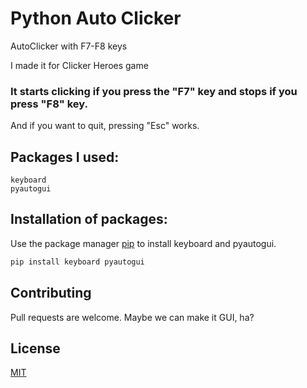 # Python Auto Clicker
 AutoClicker with F7-F8 keys

I made it for Clicker Heroes game

### It starts clicking if you press the "F7" key and stops if you press "F8" key. 
And if you want to quit, pressing "Esc" works.

## Packages I used:
```
keyboard
pyautogui
```

## Installation of packages:

Use the package manager [pip](https://pip.pypa.io/en/stable/) to install keyboard and pyautogui.

```bash
pip install keyboard pyautogui
```

## Contributing
Pull requests are welcome. Maybe we can make it GUI, ha?

## License
[MIT](https://github.com/DreamFireworks/Python-Auto-Clicker/blob/main/LICENSE)
